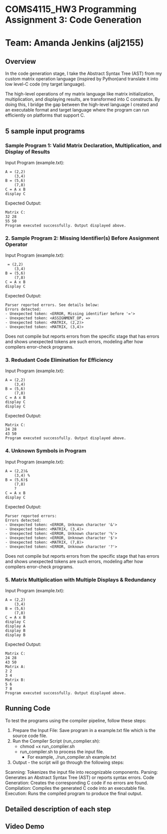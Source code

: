# COMS4115_HW3 Programming Assignment 3: Code Generation
# Team: Amanda Jenkins (alj2155) 

## Overview
In the code generation stage, I take the Abstract Syntax Tree (AST) from my custom matrix operation language (inspired by Python)and translate it into low level-C code (my target language).

 The high-level operations of my matrix language like matrix initialization, multiplication, and displaying results, are transformed into C constructs. By doing this, I bridge the gap between the high-level language I created and an executable format and target language where the program can run efficiently on platforms that support C.

## 5 sample input programs

### Sample Program 1: Valid Matrix Declaration, Multiplication, and Display of Results


Input Program (example.txt):
```
A = (2,2)
    (3,4)
B = (5,6)
    (7,8)
C = A x B
display C
```


Expected Output:
```
Matrix C:
32 28 
55 50 
Program executed successfully. Output displayed above.
```

### 2. Sample Program 2: Missing Identifier(s) Before Assignment Operator

Input Program (example.txt):
```
 = (2,2)
    (3,4)
B = (5,6)
    (7,8)
C = A x B
display C
```


Expected Output:
```
Parser reported errors. See details below:
Errors detected:
- Unexpected token: <ERROR, Missing identifier before '='>
- Unexpected token: <ASSIGNMENT_OP, =>
- Unexpected token: <MATRIX, (2,2)>
- Unexpected token: <MATRIX, (3,4)>
``` 

Does not compile but reports errors from the specific stage that has errors and shows unexpected tokens are such errors, modeling after how compilers error-check programs.

### 3. Redudant Code Elimination for Efficiency

Input Program (example.txt):
```
A = (2,2)
    (3,4)
B = (5,6)
    (7,8)
C = A x B
display C
display C
```

Expected Output:
```
Matrix C:
24 28 
43 50 
Program executed successfully. Output displayed above.
```



### 4. Unknown Symbols in Program

Input Program (example.txt):
```
A = (2,2)&
    (3,4) %
B = (5,6)$
    (7,8)     
    ?
C = A x B
display C
```

Expected Output:
```
Parser reported errors:
Errors detected:
- Unexpected token: <ERROR, Unknown character '&'>
- Unexpected token: <MATRIX, (3,4)>
- Unexpected token: <ERROR, Unknown character '%'>
- Unexpected token: <ERROR, Unknown character '$'>
- Unexpected token: <MATRIX, (7,8)>
- Unexpected token: <ERROR, Unknown character '?'>
```
Does not compile but reports errors from the specific stage that has errors and shows unexpected tokens are such errors, modeling after how compilers error-check programs.



### 5. Matrix Multiplication with Multiple Displays & Redundancy 
Input Program (example.txt): 

```
A = (2,2)
    (3,4) 
B = (5,6)
    (7,8)   
C = A x B
display C
display A
display B
display B
```

Expected Output: 
```
Matrix C:
24 28 
43 50 
Matrix A:
2 2 
3 4 
Matrix B:
5 6 
7 8 
Program executed successfully. Output displayed above.
```

## Running Code 

To test the programs using the compiler pipeline, follow these steps:
1. Prepare the Input File: Save program in a example.txt file which is the source code file.
2. Run the Compiler Script (run_complier.sh): 
    * chmod +x run_complier.sh
    * run_compiler.sh to process the input file.
        *  For example, ./run_compiler.sh example.txt
3. Output - the script will go through the following steps:

Scanning: Tokenizes the input file into recognizable components.
Parsing: Generates an Abstract Syntax Tree (AST) or reports syntax errors.
Code Generation: Creates the corresponding C code if no errors are found.
Compilation: Compiles the generated C code into an executable file.
Execution: Runs the compiled program to produce the final output.

## Detailed description of each step


## Video Demo
